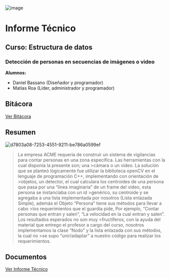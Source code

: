 ![image](https://user-images.githubusercontent.com/89607474/175754481-5f6cb929-0db7-4a5e-b0c6-326b57eed208.png)

# Informe Técnico 
## Curso: Estructura de datos
### Detección de personas en secuencias de imágenes o video

**Alumnos:**

* Daniel Bassano (Diseñador y programador)
* Matías Roa (Líder, administrador y programador)

## Bitácora
[Ver Bitácora](./docs/Bitacora.md)

## Resumen
![d7803a08-7253-4551-9211-be786a0599ef](https://user-images.githubusercontent.com/89607474/175755334-d32ac5a0-5f47-483d-966a-1017c2dce88c.jpg)

>La empresa ACME requería de construir un sistema de vigilancias para contar personas en una zona específica. Las herramientas con la cual disponía la presente son; una >cámara o un video. La solución que se planteó lógicamente fue utilizar la biblioteca openCV en el lenguaje de programación C++, implementando con orientación de >objetos, un detector, el cual calculara los centroides de una persona que pasa por una “línea imaginaria” de un frame del video, esta persona se instanciaba con un id >genérico, su centroide y se agregaba a una lista implementada por nosotros (Lista enlazada Simple), además el Objeto “Persona” tiene sus métodos para llevar a cabo >los requerimientos que el guardia pide, Por ejemplo, “Contar personas que entran y salen”, “La velocidad en la cual entran y salen”. Los resultados esperados no son muy >fructíferos, con la ayuda del material que entrego el profesor a cargo del curso, nosotros implementamos la clase “Nodo” y la lista enlazada con sus métodos, la cual no >se supo “unir/adaptar” a nuestro código para realizar los requerimientos.

## Documentos
[Ver Informe Técnico](./docs/Informe_tecnico.md)

